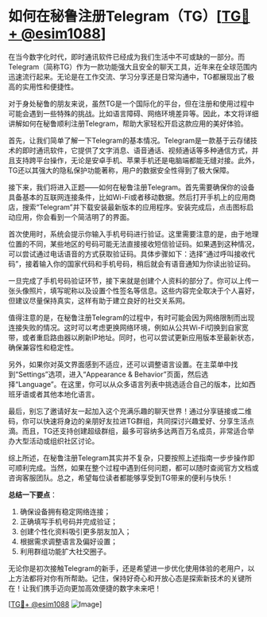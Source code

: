 # 如何在秘鲁注册Telegram（TG）[[TG💪+ @esim1088](https://t.me/s/esim1088)]

在当今数字化时代，即时通讯软件已经成为我们生活中不可或缺的一部分。而Telegram（简称TG）作为一款功能强大且安全的聊天工具，近年来在全球范围内迅速流行起来。无论是在工作交流、学习分享还是日常沟通中，TG都展现出了极高的实用性和便捷性。

对于身处秘鲁的朋友来说，虽然TG是一个国际化的平台，但在注册和使用过程中可能会遇到一些特殊的挑战。比如语言障碍、网络环境差异等。因此，本文将详细讲解如何在秘鲁顺利注册Telegram，帮助大家轻松开启这款应用的美好体验。

首先，让我们简单了解一下Telegram的基本情况。Telegram是一款基于云存储技术的即时通讯软件，它提供了文字消息、语音通话、视频通话等多种通信方式，并且支持跨平台操作，无论是安卓手机、苹果手机还是电脑端都能无缝对接。此外，TG还以其强大的隐私保护功能著称，用户的数据安全性得到了极大保障。

接下来，我们将进入正题——如何在秘鲁注册Telegram。首先需要确保你的设备具备基本的互联网连接条件，比如Wi-Fi或者移动数据。然后打开手机上的应用商店，搜索“Telegram”并下载安装最新版本的应用程序。安装完成后，点击图标启动应用，你会看到一个简洁明了的界面。

首次使用时，系统会提示你输入手机号码进行验证。这里需要注意的是，由于地理位置的不同，某些地区的号码可能无法直接接收短信验证码。如果遇到这种情况，可以尝试通过电话语音的方式获取验证码。具体步骤如下：选择“通过呼叫接收代码”，接着输入你的国家代码和手机号码，稍后就会有语音通知为你读出验证码。

一旦完成了手机号码验证环节，接下来就是创建个人资料的部分了。你可以上传一张头像照片，填写昵称以及设置个性签名等信息。这些内容完全取决于个人喜好，但建议尽量保持真实，这样有助于建立良好的社交关系网。

值得注意的是，在秘鲁注册Telegram的过程中，有时可能会因为网络限制而出现连接失败的情况。这时可以考虑更换网络环境，例如从公共Wi-Fi切换到自家宽带，或者重启路由器以刷新IP地址。同时，也可以尝试更新应用版本至最新状态，确保兼容性和稳定性。

另外，如果你对英文界面感到不适应，还可以调整语言设置。在主菜单中找到“Settings”选项，进入“Appearance & Behavior”页面，然后选择“Language”。在这里，你可以从众多语言列表中挑选适合自己的版本，比如西班牙语或者其他本地化语言。

最后，别忘了邀请好友一起加入这个充满乐趣的聊天世界！通过分享链接或二维码，你可以快速将身边的亲朋好友拉进TG群组，共同探讨兴趣爱好、分享生活点滴。而且，TG还支持创建超级群组，最多可容纳多达两百万名成员，非常适合举办大型活动或组织社区讨论。

综上所述，在秘鲁注册Telegram其实并不复杂，只要按照上述指南一步步操作即可顺利完成。当然，如果在整个过程中遇到任何问题，都可以随时查阅官方文档或咨询客服团队。总之，希望每位读者都能够享受到TG带来的便利与快乐！

**总结一下要点**：
1. 确保设备拥有稳定网络连接；
2. 正确填写手机号码并完成验证；
3. 创建个性化资料吸引更多朋友加入；
4. 根据需求调整语言及偏好设置；
5. 利用群组功能扩大社交圈子。

无论你是初次接触Telegram的新手，还是希望进一步优化使用体验的老用户，以上方法都将对你有所帮助。记住，保持好奇心和开放心态是探索新技术的关键所在！让我们携手迈向更加高效便捷的数字未来吧！

[[TG💪+ @esim1088](https://t.me/s/esim1088) ![Image](https://i.postimg.cc/4NQfJmqS/Snipaste-2025-05-13-00-14-12.png)]